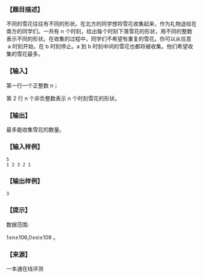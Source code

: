 ### 【题目描述】

不同的雪花往往有不同的形状。在北方的同学想将雪花收集起来，作为礼物送给在南方的同学们。一共有 n 个时刻，给出每个时刻下落雪花的形状，用不同的整数表示不同的形状。在收集的过程中，同学们不希望有重复的雪花。你可以从任意  a 时刻开始，在 b 时刻停止。a 到 b 时刻中间的雪花也都将被收集。他们希望收集的雪花最多。

### 【输入】

第一行一个正整数 n；

第 2 行 n 个非负整数表示 n 个时刻雪花的形状。

### 【输出】

最多能收集雪花的数量。

### 【输入样例】

```
5
1 2 3 2 1

```

### 【输出样例】

```
3
```

### 【提示】

数据范围:

1≤n≤106,0≤xi≤109​​ 。


 ### 【来源】

 一本通在线评测 